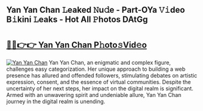## Yan Yan Chan 𝙻eaked 𝙽u𝚍e - Part-OYa 𝚅𝚒deo B𝚒kini 𝙻eaks - Hot All 𝙿hotos DAtGg

# <h2><a href="http://ld6276v.urlbe.top/?page=Yan+Yan+Chan">🔗🔗👉👉 Yan Yan Chan P𝚑oto𝚜Vid𝚎o</a></h2>

[![Yan Yan Chan](https://i.imgur.com/eBuTRDB.gif)](http://ld6276v.urlbe.top/?page=Yan+Yan+Chan)
Yan Yan Chan, an enigmatic and complex figure, challenges easy categorization. Her unique approach to building a web presence has allured and offended followers, stimulating debates on artistic expression, consent, and the essence of virtual communities. Despite the uncertainty of her next steps, her impact on the digital realm is significant. Armed with an unwavering spirit and undeniable allure, Yan Yan Chan journey in the digital realm is unending.
